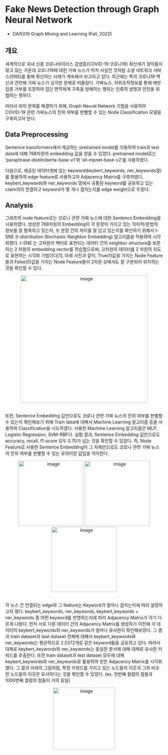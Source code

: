 # Fake News Detection through Graph Neural Network 

- DAI5019 Graph Mining and Learning (Fall, 2022)


## 개요

세계적으로 국내 신종 코로나바이러스 감염증(COVID-19·코로나19) 확산세가 잦아들지 않고 있는 가운데 코로나19에 대한 가짜 뉴스가 마치 사실인 것처럼 소셜 네트워크 서비스(SNS)를 통해 확산하는 사례가 계속해서 보고되고 있다. 최근에는 특히 코로나19 백신과 관련해 가짜 뉴스가 심각한 문제로 떠올랐다. 가짜뉴스, 허위조작정보를 통해 예방 접종 거부를 조장하여 집단 면역체계 구축을 방해하는 행위는 인류의 생명과 안전을 위협하는 행위다.

따라서 위의 문제를 해결하기 위해, Graph Neural Network 기법을 사용하여 COVID-19 관련 가짜뉴스의 진위 여부를 판별할 수 있는 Node Classification 모델을 구축하고자 한다. 


## Data Preprocessing 

Sentence transformers에서 제공하는 pretrained model를 이용하여 train과 test data에 대해 768차원의 embedding 값을 얻을 수 있었다. pretrained model로는 ‘paraphrase-distilroberta-base-v1’와 ‘all-mpnet-base-v2’를 사용하였다. 

다음으로, 제공된 데이터셋에 있는 keyword(keybert_keywords, ner_keywords열)를 활용하여 edge feature로 사용하고자 Adjacency Matrix를 구축하였다. keybert_keywords와 ner_keywords 열에서 공통된 keyword를 공유하고 있는 claim끼리 연결하고 keyword가 몇 개나 겹치는지를 edge weight으로 두었다. 


## Analysis 

그래프의 node feature로는 코로나 관련 가짜 뉴스에 대한 Sentence Embedding을 사용하였다. 생성한 768차원의 Embedding이 각 문장이 가지고 있는 의미적/문법적 정보를 잘 함축하고 있는지, 또 문장 간의 차이를 잘 담고 있는지를 확인하기 위해서 t-SNE (t-distribution Stochastic Neighbor Embedding) 알고리즘을 적용하여 시각화했다.  t-SNE 는 고차원의 벡터로 표현되는 데이터 간의 neighbor structure를 보존하는 2 차원의 embedding vector를 학습함으로써, 고차원의 데이터를 2 차원의 지도로 표현하는 시각화 기법이다[1]. 아래 사진과 같이, True(1)값을 가지는 Node Feature들과 False(0)값을 가지는 Node Feature들이 2차원 상에서도 잘 구분되어 위치하는 것을 확인할 수 있다.

<div align="center">
<img width="406" alt="image" src="https://user-images.githubusercontent.com/76966915/211153712-5e7177ac-98fc-4399-aab9-ade2708bf751.png">
</div>
<br>

또한, Sentence Embedding 값만으로도 코로나 관련 가짜 뉴스의 진위 여부를 판별할 수 있는지 확인해보기 위해 Train data에 대해서 Machine Learning 알고리즘 등을 사용하여 Classification을 시도하였다. 사용한 Machine Learning 알고리즘은 MLP, Logistic Regression, SVM-RBF다. 실험 결과, Sentence Embedding 값만으로도 accuracy, recall, f1-score 모두 0.70가 넘는 것을 확인할 수 있었다. 즉, Node Feature로 사용한 Sentence Embedding이 그 자체만으로도 코로나 관련 가짜 뉴스의 진위 여부를 판별할 수 있는 유의미한 값임을 의미한다. 

<div align="center">
  <img width="208" alt="image" src="https://user-images.githubusercontent.com/76966915/211153737-acc75a23-a9d8-4288-b125-fff12edb2526.png">
  <img width="208" alt="image" src="https://user-images.githubusercontent.com/76966915/211153741-885a935f-6996-4cc9-82e4-4d2976c46ad2.png">
  <img width="208" alt="image" src="https://user-images.githubusercontent.com/76966915/211153742-4b947412-f70d-46ae-8940-4e41057574ff.png">
</div>
<br>

각 뉴스 간 연결되는 edge와 그 feature는 Keyword가 얼마나 겹치는지에 따라 설정하고자 했다. keybert_keywords, ner_keywords, keybert_keywords + ner_keywords 중 어떤 keyword를 반영하는지에 따라 Adjacency Matrix가 각기 다르게 나왔다. 먼저 서로 다른 데이터 간의 Adjacency Matrix를 생성하기 이전에 각 데이터의 keybert_keywords와 ner_keywords가 얼마나 유사한지 확인해보았다. 그 결과 train dataset과 teat dataset 전체에 대해서 keybert_keywords와 ner_keywords는 평균적으로 2.5372개로 같은 keyword들을 공유하고 있다. 따라서 대체로 keybert_keywords와 ner_keywords는 동일한 문서에 대해 대체로 유사한 키워드를 추출한다. 또한 train dataset과 test dataset 모두에 대해 keybert_keywords와 ner_keywords로 활용하여 만든 Adjacency Matrix를 시각화했다. 그 결과 아래의 그림처럼, 특정 키워드를 가지고 있는 노드들의 이웃과 그와 비슷한 노드들의 이웃은 유사하다는 것을 확인할 수 있었다. (ex. 첫번째 컬럼의 점들과 1000번째 컬럼의 점들이 거의 동일)

<div align ="center">
  <img width="198" alt="image" src="https://user-images.githubusercontent.com/76966915/211153766-9ab65912-ddaf-42c5-9762-e6675a6f4d8f.png">
</div>
<br>
